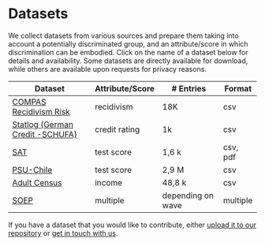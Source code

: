 # Datasets

We collect datasets from various sources and prepare them taking into account a potentially discriminated group, and an attribute/score in which discrimination can be embodied. Click on the name of a dataset below for details and availability. Some datasets are directly available for download, while others are available upon requests for privacy reasons.

| Dataset                          	                            | Attribute/Score 	| # Entries 	| Format |
|----------------------------------	                            |-------------------	|-----------	|--------|
| [COMPAS Recidivism Risk](/Pages/Datasets/Compas.html)           	| recidivism        	| 18K    	    | csv |
| [Statlog (German Credit -SCHUFA)](/Pages/Datasets/Schufa.html) 	| credit rating     	| 1k        	| csv |
| [SAT](/Pages/Datasets/SAT.html)                              	| test score        	| 1,6 k 	    | csv, pdf |
| [PSU-Chile](/Pages/Datasets/SATChile.html)                       | test score            | 2,9 M         | csv |
| [Adult Census](/Pages/Datasets/censusincome.html)               | income                | 48,8 k        | csv |
| [SOEP](/Pages/Datasets/SOEP.html)               | multiple                | depending on wave       | multiple |

If you have a dataset that you would like to contribute, either [upload it to our repository](https://github.com/megantosh/fairness_measures/tree/Upload/Drop%20Box)  or [get in touch with us](mailto:meike.zehlike@tu-berlin.de?Subject=Fairness%20measure%20contributed%20dataset).

